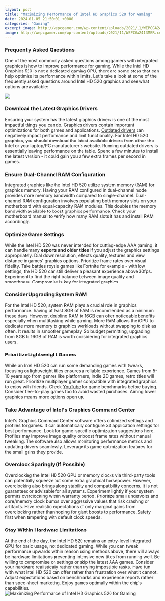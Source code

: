 ```yaml
---
layout: post
title: "Maximizing Performance of Intel HD Graphics 520 for Gaming"
date: 2024-01-05 21:50:01 +0000
categories: "Gaming"
excerpt_image: http://wepcgamer.com/wp-content/uploads/2021/11/WEPCGA2413MER.com_.png
image: http://wepcgamer.com/wp-content/uploads/2021/11/WEPCGA2413MER.com_.png
---
```


### Frequently Asked Questions
One of the most commonly asked questions among gamers with integrated graphics is how to improve performance for gaming. While the Intel HD Graphics 520 is not a dedicated gaming GPU, there are some steps that can help optimize its performance within limits. 
Let's take a look at some of the frequently asked questions around Intel HD 520 graphics and see what options are available:

![](https://laptoping.com/gpus/wp-content/uploads/2015/12/Intel-HD-520-3D-Mark-11-Benchmark.png)
### Download the Latest Graphics Drivers
Ensuring your system has the latest graphics drivers is one of the most impactful things you can do. Graphics drivers contain important optimizations for both games and applications. [Outdated drivers](https://yt.io.vn/collection/acklin) can negatively impact performance and limit functionality. 
For Intel HD 520 graphics, you should download the latest available drivers from either the Intel or your laptop/PC manufacturer's website. Running outdated drivers is essentially leaving performance on the table. Spend a few minutes to install the latest version - it could gain you a few extra frames per second in games.
### Ensure Dual-Channel RAM Configuration 
Integrated graphics like the Intel HD 520 utilize system memory (RAM) for graphics memory. Having your RAM configured in dual-channel mode provides more memory bandwidth compared to single-channel. 
Dual-channel RAM configuration involves populating both memory slots on your motherboard with equal-capacity RAM modules. This doubles the memory bandwidth available to boost graphics performance. Check your motherboard manual to verify how many RAM slots it has and install RAM accordingly.
### Optimize Game Settings
While the Intel HD 520 was never intended for cutting-edge AAA gaming, it can handle many **esports and older titles** if you adjust the graphics settings appropriately. Dial down resolution, effects quality, textures and view distance in games' graphics options. Prioritize frame rates over visual fidelity.
Take battles royale games like Fortnite for example - with low settings, the HD 520 can still deliver a pleasant experience above 30fps. Experiment to find the right balance between image quality and smoothness. Compromise is key for integrated graphics.  
### Consider Upgrading System RAM
For the Intel HD 520, system RAM plays a crucial role in graphics performance. having at least 8GB of RAM is recommended as a minimum these days. However, doubling RAM to 16GB can offer noticeable benefits especially when multitasking while gaming. 
More RAM allows the iGPU to dedicate more memory to graphics workloads without swapping to disk as often. It results in smoother gameplay. So budget permitting, upgrading from 8GB to 16GB of RAM is worth considering for integrated graphics users.
### Prioritize Lightweight Games
While an Intel HD 520 can run some demanding games with tweaks, focusing on lightweight titles ensures a reliable experience. Games from 5-10 years ago from genres like platformers, indie 2D games, retro titles will run great. 
Prioritize multiplayer games compatible with integrated graphics to enjoy with friends. Check [YouTube](https://www.youtube.com/channel/UCl5z4GEbhJGUrzhorPg2mHg?view_as=subscriber) for game benchmarks before buying. Consider free-to-play games too to avoid wasted purchases. Aiming lower graphics means more options open up.
### Take Advantage of Intel's Graphics Command Center  
Intel's Graphics Command Center software offers optimized settings and profiles for games. It can automatically configure 3D application settings for best performance. 
Look for game-specific optimization suggestions here. Profiles may improve image quality or boost frame rates without manual tweaking. The software also allows monitoring performance metrics and updating drivers seamlessly. Leverage its game optimization features for the small gains they provide.
### Overclock Sparingly (If Possible)
Overclocking the Intel HD 520 GPU or memory clocks via third-party tools can potentially squeeze out some extra graphical horsepower. However, overclocking also brings along stability and compatibility concerns. It is not guaranteed or advisable for all systems. 
Experiment lightly if your system permits overclocking within warranty period. Prioritize small undervolts and core/memory clock bumps over aggressive values that risk crashing or artifacts. Have realistic expectations of only marginal gains from overclocking rather than hoping for giant boosts to performance. Safety first when tampering with default clock speeds.
### Stay Within Hardware Limitations
At the end of the day, the Intel HD 520 remains an entry-level integrated GPU for basic usage, not dedicated gaming. While you can tweak performance upwards within reason using methods above, there will always be hardware limitations preventing intensive new titles from running well. 
Be willing to compromise on settings or skip the latest AAA games. Consider your hardware realistically rather than trying impossible tasks. Have fun with what Intel HD 520 can offer rather than frustration over what it cannot. Adjust expectations based on benchmarks and experience reports rather than spec-sheet marketing. Enjoy games optimally within the chip's capabilities.
![Maximizing Performance of Intel HD Graphics 520 for Gaming](http://wepcgamer.com/wp-content/uploads/2021/11/WEPCGA2413MER.com_.png)